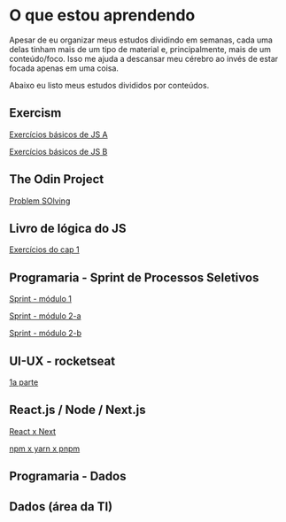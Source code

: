 # O que estou aprendendo

Apesar de eu organizar meus estudos dividindo em semanas, cada uma delas tinham mais de um tipo de material e, principalmente, mais de um conteúdo/foco. Isso me ajuda a descansar meu cérebro ao invés de estar focada apenas em uma coisa.

Abaixo eu listo meus estudos divididos por conteúdos.

## Exercism

[Exercícios básicos de JS A](https://github.com/luhm/learning-code/tree/main/today-I-learnt/aladdin-week/exercism-a)

[Exercícios básicos de JS B](https://github.com/luhm/learning-code/tree/main/today-I-learnt/barbie-week/exercism-b)


## The Odin Project

[Problem SOlving](https://github.com/luhm/learning-code/tree/main/today-I-learnt/aladdin-week/odinproject-a)


## Livro de lógica do JS

[Exercícios do cap 1](https://github.com/luhm/learning-code/tree/main/today-I-learnt/chapolim-week/livro-logica-js/cap-1)

## Programaria - Sprint de Processos Seletivos

[Sprint - módulo 1](https://github.com/luhm/learning-code/tree/main/today-I-learnt/chapolim-week/progamaria-sprint)

[Sprint - módulo 2-a](https://github.com/luhm/learning-code/tree/main/today-I-learnt/demolidor-week/progamaria-sprint)

[Sprint - módulo 2-b](https://github.com/luhm/learning-code/tree/main/today-I-learnt/emilia-week/programaria-sprint)

## UI-UX - rocketseat

[1a parte](https://github.com/luhm/learning-code/tree/main/today-I-learnt/demolidor-week/rocket-seat)

## React.js / Node / Next.js

[React x Next](https://github.com/luhm/learning-code/tree/main/today-I-learnt/demolidor-week/poupa-pig)

[npm x yarn x pnpm](https://github.com/luhm/learning-code/tree/main/today-I-learnt/emilia-week/poupa-pig)

## Programaria - Dados

## Dados (área da TI)
